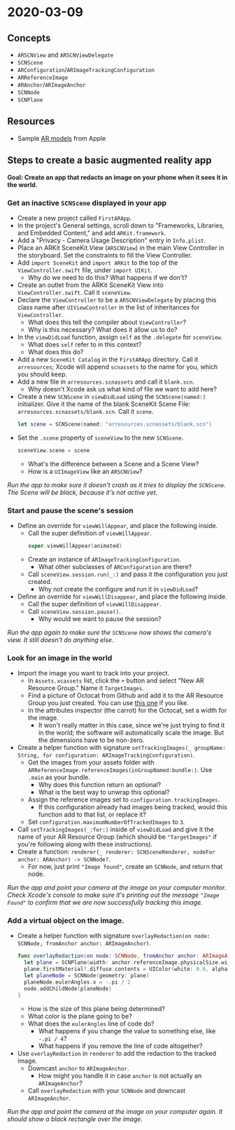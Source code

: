 # 2020-03-09

## Concepts

- `ARSCNView` and `ARSCNViewDelegate`
- `SCNScene`
- `ARConfiguration`/`ARImageTrackingConfiguration`
- `ARReferenceImage`
- `ARAnchor`/`ARImageAnchor`
- `SCNNode`
- `SCNPlane`

## Resources

- Sample [AR models](https://developer.apple.com/augmented-reality/quick-look/) from Apple

## Steps to create a basic augmented reality app

**Goal: Create an app that redacts an image on your phone when it sees it in the world.**

### Get an inactive `SCNScene` displayed in your app

- Create a new project called `FirstARApp`.
- In the project's General settings, scroll down to "Frameworks, Libraries, and Embedded Content," and add `ARKit.framework`.
- Add a "Privacy - Camera Usage Description" entry in `Info.plist`.
- Place an ARKit SceneKit View (`ARSCNView`) in the main View Controller in the storyboard. Set the constraints to fill the View Controller.
- Add `import SceneKit` and `import ARKit` to the top of the `ViewController.swift` file, under `import UIKit`.
  - Why do we need to do this? What happens if we don't?
- Create an outlet from the ARKit SceneKit View into `ViewController.swift`. Call it `sceneView`.
- Declare the `ViewController` to be a `ARSCNViewDelegate` by placing this class name after `UIViewController` in the list of inheritances for `ViewController`.
  - What does this tell the compiler about `ViewController`?
  - Why is this necessary? What does it allow us to do?
- In the `viewDidLoad` function, assign `self` as the `.delegate` for `sceneView`.
  - What does `self` refer to in this context?
  - What does this do?
- Add a new `SceneKit Catalog` in the `FirstARApp` directory. Call it `arresources`; Xcode will append `scnassets` to the name for you, which you should keep.
- Add a new file in `arresources.scnassets` and call it `blank.scn`.
  - Why doesn't Xcode ask us what kind of file we want to add here?
- Create a new `SCNScene` in `viewDidLoad` using the `SCNScene(named:)` initializer. Give it the name of the blank SceneKit Scene File: `arresources.scnassets/blank.scn`. Call it `scene`.
  ```swift
  let scene = SCNScene(named: "arresources.scnassets/blank.scn")
  ```
- Set the `.scene` property of `sceneView` to the new `SCNScene`.
  ```swift
  sceneView.scene = scene
  ```
  - What's the difference between a Scene and a Scene View?
  - How is a `UIImageView` like an `ARSCNView`?

*Run the app to make sure it doesn't crash as it tries to display the `SCNScene`. The Scene will be black, because it's not active yet.*

### Start and pause the scene's session

- Define an override for `viewWillAppear`, and place the following inside.
  - Call the super definition of `viewWillAppear`.
    ```swift
    super.viewWillAppear(animated)
    ```
  - Create an instance of `ARImageTrackingConfiguration`.
    - What other subclasses of `ARConfiguration` are there?
  - Call `sceneView.session.run(_:)` and pass it the configuration you just created.
    - Why not create the configure and run it in `viewDidLoad`?
- Define an override for `viewWillDisappear`, and place the following inside.
  - Call the super definition of `viewWillDisappear`.
  - Call `sceneView.session.pause()`.
    - Why would we want to pause the session?

*Run the app again to make sure the `SCNScene` now shows the camera's view. It still doesn't do anything else.*

### Look for an image in the world

- Import the image you want to track into your project.
	- In `Assets.xcassets` list, click the `+` button and select "New AR Resource Group." Name it `TargetImages`.
	- Find a picture of Octocat from Github and add it to the AR Resource Group you just created. You can use [this one](https://www.pngitem.com/pimgs/m/517-5170185_github-octocat-hd-png-download.png) if you like.
	- In the attributes inspector (the carrot) for the Octocat, set a width for the image.
	  - It won't really matter in this case, since we're just trying to find it in the world; the software will automatically scale the image. But the dimensions have to be non-zero.
- Create a helper function with signature `setTrackingImages(_ groupName: String, for configuration: ARImageTrackingConfiguration)`.
  - Get the images from your assets folder with `ARReferenceImage.referenceImages(inGroupNamed:bundle:)`. Use `.main` as your bundle.
    - Why does this function return an optional?
    - What is the best way to unwrap this optional?
  - Assign the reference images set to `configuration.trackingImages`.
    - If this configuration already had images being tracked, would this function add to that list, or replace it?
  - Set `configuration.maximumNumberOfTrackedImages` to `3`.
- Call `setTrackingImages(_:for:)` inside of `viewDidLoad` and give it the name of your AR Resource Group (which should be `"TargetImages"` if you're following along with these instructions).
- Create a function: `renderer(_ renderer: SCNSceneRenderer, nodeFor anchor: ARAnchor) -> SCNNode?`.
  - For now, just print `"Image found"`, create an `SCNNode`, and return that node.

*Run the app and point your camera at the image on your computer monitor. Check Xcode's console to make sure it's printing out the message `"Image Found"` to confirm that we are now successfully tracking this image.*

### Add a virtual object on the image.

- Create a helper function with signature `overlayRedaction(on node: SCNNode, fromAnchor anchor: ARImageAnchor)`.
  ```swift
  func overlayRedaction(on node: SCNNode, fromAnchor anchor: ARImageAnchor) {
    let plane = SCNPlane(width: anchor.referenceImage.physicalSize.width, height: anchor.referenceImage.physicalSize.height)
    plane.firstMaterial?.diffuse.contents = UIColor(white: 0.0, alpha: 1.0)
    let planeNode = SCNNode(geometry: plane)
    planeNode.eulerAngles.x = -.pi / 2
    node.addChildNode(planeNode)
  }
  ```
  - How is the size of this plane being determined?
  - What color is the plane going to be?
  - What does the `eulerAngles` line of code do?
    - What happens if you change the value to something else, like `-.pi / 4`?
    - What happens if you remove the line of code altogether?
- Use `overlayRedaction` in `renderer` to add the redaction to the tracked image.
  - Downcast `anchor` to `ARImageAnchor`.
    - How might you handle it in case `anchor` is not actually an `ARImageAnchor`?
  - Call `overlayRedaction` with your `SCNNode` and downcast `ARImageAnchor`.

*Run the app and point the camera at the image on your computer again. It should show a black rectangle over the image.*